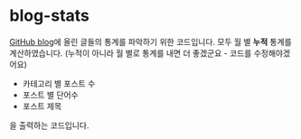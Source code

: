 # blog-stats

[GitHub blog](http://assaeunji.github.io/)에 올린 글들의 통계를 파악하기 위한 코드입니다.
모두 월 별 **누적** 통계를 계산하였습니다.
(누적이 아니라 월 별로 통계를 내면 더 좋겠군요 - 코드를 수정해야겠어요)

* 카테고리 별 포스트 수
* 포스트 별 단어수
* 포스트 제목 

을 출력하는 코드입니다.
